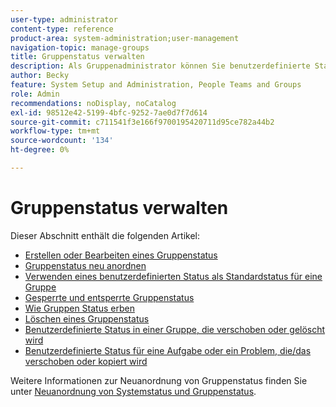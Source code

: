 ```yaml
---
user-type: administrator
content-type: reference
product-area: system-administration;user-management
navigation-topic: manage-groups
title: Gruppenstatus verwalten
description: Als Gruppenadministrator können Sie benutzerdefinierte Status für eine von Ihnen verwaltete Gruppe erstellen. Dies hilft, die Notwendigkeit für Dutzende von unternehmensweiten benutzerdefinierten Status zu vermeiden, und ermöglicht mehr Autonomie in Ihren Gruppenhierarchien. Sie können auch einen Status auf Systemebene für eine von Ihnen verwaltete Gruppe bearbeiten, wenn ein Workfront-Administrator den Status entsperrt hat.
author: Becky
feature: System Setup and Administration, People Teams and Groups
role: Admin
recommendations: noDisplay, noCatalog
exl-id: 98512e42-5199-4bfc-9252-7ae0d7f7d614
source-git-commit: c711541f3e166f9700195420711d95ce782a44b2
workflow-type: tm+mt
source-wordcount: '134'
ht-degree: 0%

---
```


# Gruppenstatus verwalten

Dieser Abschnitt enthält die folgenden Artikel:

* [Erstellen oder Bearbeiten eines Gruppenstatus](../../../administration-and-setup/manage-groups/manage-group-statuses/create-or-edit-a-group-status.md)
* [Gruppenstatus neu anordnen](../../../administration-and-setup/manage-groups/manage-group-statuses/reorder-group-statuses-from-groups-area.md)
* [Verwenden eines benutzerdefinierten Status als Standardstatus für eine Gruppe](../../../administration-and-setup/manage-groups/manage-group-statuses/use-custom-statuses-as-default-statuses-group.md)
* [Gesperrte und entsperrte Gruppenstatus](../../../administration-and-setup/manage-groups/manage-group-statuses/lock-or-unlock-a-custom-group-status.md)
* [Wie Gruppen Status erben](../../../administration-and-setup/manage-groups/manage-group-statuses/how-groups-inherit-statuses.md)
* [Löschen eines Gruppenstatus](../../../administration-and-setup/manage-groups/manage-group-statuses/delete-a-group-status.md)
* [Benutzerdefinierte Status in einer Gruppe, die verschoben oder gelöscht wird](../../../administration-and-setup/manage-groups/manage-group-statuses/custom-statuses-in-group-moved-or-deleted.md)
* [Benutzerdefinierte Status für eine Aufgabe oder ein Problem, die/das verschoben oder kopiert wird](../../../administration-and-setup/manage-groups/manage-group-statuses/custom-statuses-on-a-task-or-issue-that-is-moved-or-copied.md)

Weitere Informationen zur Neuanordnung von Gruppenstatus finden Sie unter [Neuanordnung von Systemstatus und Gruppenstatus](../../../administration-and-setup/customize-workfront/creating-custom-status-and-priority-labels/reorder-system-statuses.md).
